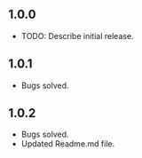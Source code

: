 ## 1.0.0

* TODO: Describe initial release.

## 1.0.1

* Bugs solved.

## 1.0.2

* Bugs solved.
* Updated Readme.md file.